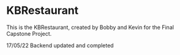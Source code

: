 # KBRestaurant
This is the KBRestaurant, created by Bobby and Kevin for the Final Capstone Project.

17/05/22
Backend updated and completed
